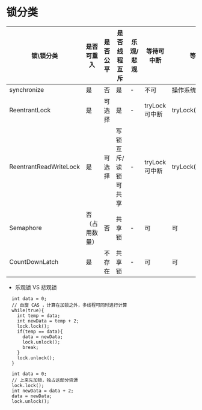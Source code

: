 # 锁分类

| 锁\锁分类                  | 是否可重入   | 是否公平 | 是否线程互斥     | 乐观/悲观 | 等待可中断      | 等待可超时                  | 原理  |     |
|------------------------|---------|------|------------|-------|------------|------------------------|-----|-----|
| synchronize            | 是       | 否    | 是          | -     | 不可         | 操作系统monitor命令          |     |
| ReentrantLock          | 是       | 可选择  | 是          | -     | tryLock可中断 | tryLock(time,TimeUnit) | AQS |     |
| ReentrantReadWriteLock | 是       | 可选择  | 写锁互斥/读锁可共享 | -     | tryLock可中断 | tryLock(time,TimeUnit) | AQS |     |
| Semaphore              | 否（占用数量） | 否    | 共享锁        | -     | 可          | 可                      | AQS |     |                        |
| CountDownLatch         | 是       | 不存在  | 共享锁        | -     | 可          | 可                      | AQS |     |                        |


* 乐观锁 VS 悲观锁
~~~ 乐观锁  比较乐观，相信自己不会跟别人并发。（也不是说乐观就一定不会并发，它只在最后更新阶段才验证有没有和别人并发或者数据有没有变更）
  int data = 0;
  // 自旋 CAS ，计算在加锁之外，多线程可同时进行计算
  while(true){
    int temp = data;
    int newData = temp + 2;
    lock.lock();
    if(temp == data){
      data = newData;
      lock.unlock();
      break;
    }
    lock.unlock();
  }
~~~

~~~ 悲观锁 比较悲观的思想，相信自己一定会和别人并发。
  int data = 0;
  // 上来先加锁，独占这部分资源
  lock.lock();
  int newData = data + 2;
  data = newData;
  lock.unlock();
~~~
